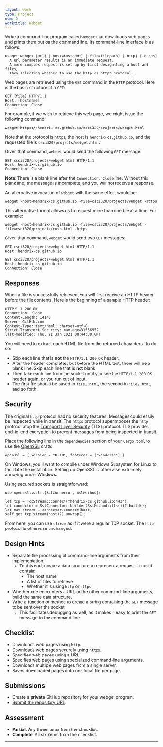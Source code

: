 ```yaml
---
layout: work
type: Project
num: 5
worktitle: Webget
---
```


Write a command-line program called `webget` that downloads web pages and prints 
them out on the command line. Its command-line interface is as follows:

```
Usage: webget [url] [-host=hostaddr] [-file=filepath] [-http] [-https]
  A url parameter results in an immediate request.
  A more complex request is set up by first designating a host and files,
  then selecting whether to use the http or https protocol.
```

Web pages are retrieved using the `GET` command in the `HTTP` protocol. Here is 
the basic structure of a `GET`:

```
GET [file] HTTP/1.1
Host: [hostname]
Connection: Close

```

For example, if we wish to retrieve this web page, we might issue the following command:

```
webget https://hendrix-cs.github.io/csci320/projects/webget.html
```

Note that the protocol is `https`, the host is `hendrix-cs.github.io`, and the requested
file is `csci320/projects/webget.html`.

Given that command, `webget` would send the following `GET` message:

```
GET csci320/projects/webget.html HTTP/1.1                                                                               
Host: hendrix-cs.github.io                                                                                              
Connection: Close

```

**Note**: There is a blank line after the `Connection: Close` line. Without this blank line,
the message is incomplete, and you will not receive a response. 

An alternative invocation of `webget` with the same effect would be:

```
webget -host=hendrix-cs.github.io -file=csci320/projects/webget -https
```

This alternative format allows us to request more than one file at a time. For example:

```
webget -host=hendrix-cs.github.io -file=csci320/projects/webget -file=csci320/projects/rush.html -https
```

Given that command, `webget` would send two `GET` messages:

```
GET csci320/projects/webget.html HTTP/1.1                                                                               
Host: hendrix-cs.github.io                                                                                              

GET csci320/projects/webget.html HTTP/1.1                                                                               
Host: hendrix-cs.github.io                                                                                              
Connection: Close

```

## Responses

When a file is successfully retrieved, you will first receive an HTTP header before the file contents. 
Here is the beginning of a sample HTTP header:

```
HTTP/1.1 200 OK                                                                                                         Connection: close                                                                                                       Content-Length: 14140                                                                                                   
Server: GitHub.com                                                                                                      
Content-Type: text/html; charset=utf-8                                                                                  
Strict-Transport-Security: max-age=31556952                                                                             
last-modified: Thu, 21 Jan 2021 00:44:30 GMT
```

You will need to extract each HTML file from the returned characters. To do so:
* Skip each line that is **not** the `HTTP/1.1 200 OK` header.
* After the header completes, but before the HTML text, there will be a blank line. Skip each line that is **not** blank.
* Then take each line from the socket until you see the `HTTP/1.1 200 OK` header again, or you run out of input.
* The first file should be saved in `file1.html`, the second in `file2.html`, and so forth.

## Security

The original `http` protocol had no security features. Messages could easily be inspected while in transit. The 
`https` protocol superimposes the `http` protocol atop the 
[Transport Layer Security](https://en.wikipedia.org/wiki/Transport_Layer_Security) (TLS) protocol. TLS provides
end-to-end encryption to prevent messages from being inspected in transit.

Place the following line in the `dependencies` section of your `Cargo.toml` to use the [OpenSSL](https://crates.io/crates/openssl) crate:
```
openssl = { version = "0.10", features = ["vendored"] }
```

On Windows, you'll want to compile under Windows Subsystem for Linux to facilitate the installation. Setting up
OpenSSL is otherwise extremely annoying under Windows.

Using secured sockets is straightforward:

```
use openssl::ssl::{SslConnector, SslMethod};

let tcp = TcpStream::connect("hendrix-cs.github.io:443");
let connector = SslConnector::builder(SslMethod::tls())?.build();
let mut stream = connector.connect(host, self.get_tcp_stream(host)?).unwrap();
```

From here, you can use `stream` as if it were a regular TCP socket. The `http` protocol is otherwise unchanged.

## Design Hints

* Separate the processing of command-line arguments from their implementation.
  * To this end, create a data structure to represent a request. It could contain:
    * The host name
	* A list of files to retrieve
	* Whether it is using `http` or `https`
* Whether one encounters a URL or the other command-line arguments, build the same data structure.
* Write a function or method to create a string containing the `GET` message to be sent over the socket.
  * This facilitates debugging as well, as it makes it easy to print the `GET` message to the command line.
  
## Checklist

* Downloads web pages using `http`.
* Downloads web pages securely using `https`.
* Specifies web pages using a URL.
* Specifies web pages using specialized command-line arguments.
* Downloads multiple web pages from a single server.
* Saves downloaded pages onto one local file per page.


## Submissions
* Create a **private** GitHub repository for your webget program.
* [Submit the repository URL](https://docs.google.com/forms/d/e/1FAIpQLSeCE51hAA4VV1jN_E4pVH1FDB3G6x7-GrIg5_MAP_qqMd6fAg/viewform?usp=sf_link).

## Assessment
* **Partial**: Any three items from the checklist.
* **Complete**: All six items from the checklist.

------------------------------------------------------------------------
